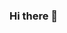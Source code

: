 ### Hi there 👋
<!--!
[d4tvukbt5mra37cvwklk](https://user-images.githubusercontent.com/102978970/196907727-b6a13da0-3daa-44ec-8840-54216d858d9d.gif)

**oshrit-feruz/oshrit-feruz** is a ✨ _special_ ✨ repository because its `README.md` (this file) appears on your GitHub profile.

Here are some ideas to get you started:

- 🔭 I’m currently working on ...
- 🌱 I’m currently learning ...
- 👯 I’m looking to collaborate on ...
- 🤔 I’m looking for help with ...
- 💬 Ask me about ...
- 📫 How to reach me: ...
- 😄 Pronouns: ...
- ⚡ Fun fact: ...
-->
